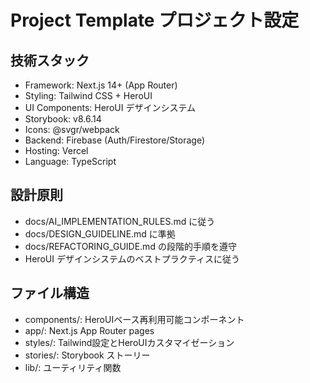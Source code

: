 # Project Template プロジェクト設定

## 技術スタック
- Framework: Next.js 14+ (App Router)
- Styling: Tailwind CSS + HeroUI
- UI Components: HeroUI デザインシステム
- Storybook: v8.6.14
- Icons: @svgr/webpack
- Backend: Firebase (Auth/Firestore/Storage)
- Hosting: Vercel
- Language: TypeScript

## 設計原則
- docs/AI_IMPLEMENTATION_RULES.md に従う
- docs/DESIGN_GUIDELINE.md に準拠
- docs/REFACTORING_GUIDE.md の段階的手順を遵守
- HeroUI デザインシステムのベストプラクティスに従う

## ファイル構造
- components/: HeroUIベース再利用可能コンポーネント
- app/: Next.js App Router pages
- styles/: Tailwind設定とHeroUIカスタマイゼーション
- stories/: Storybook ストーリー
- lib/: ユーティリティ関数
